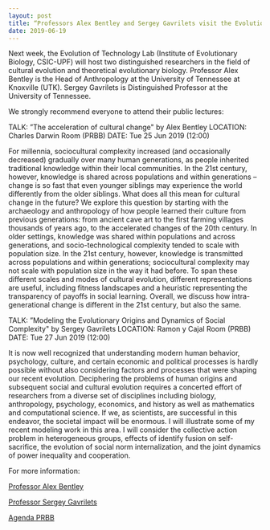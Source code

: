 ```yaml
---
layout: post
title: “Professors Alex Bentley and Sergey Gavrilets visit the Evolution of Technology Lab”
date: 2019-06-19
---
```


Next week, the Evolution of Technology Lab (Institute of Evolutionary Biology, CSIC-UPF) will host two distinguished researchers in the field of cultural evolution and theoretical evolutionary biology. Professor Alex Bentley is the Head of Anthropology at the University of Tennessee at Knoxville (UTK). Sergey Gavrilets is Distinguished Professor at the University of Tennessee. 
 
We strongly recommend everyone to attend their public lectures: 

TALK: ”The acceleration of cultural change" by Alex Bentley
LOCATION: Charles Darwin Room (PRBB)
DATE: Tue 25 Jun 2019 (12:00)

For millennia, sociocultural complexity increased (and occasionally decreased) gradually over many human generations, as people inherited traditional knowledge within their local communities. In the 21st century, however, knowledge is shared across populations and within generations – change is so fast that even younger siblings may experience the world differently from the older siblings. What does all this mean for cultural change in the future?  We explore this question by starting with the archaeology and anthropology of how people learned their culture from previous generations: from ancient cave art to the first farming villages thousands of years ago, to the accelerated changes of the 20th century. In older settings, knowledge was shared within populations and across generations, and socio-technological complexity tended to scale with population size. In the 21st century, however, knowledge is transmitted across populations and within generations; sociocultural complexity may not scale with population size in the way it had before. To span these different scales and modes of cultural evolution, different representations are useful, including fitness landscapes and a heuristic representing the transparency of payoffs in social learning. Overall, we discuss how intra-generational change is different in the 21st century, but also the same.

TALK: ”Modeling the Evolutionary Origins and Dynamics of Social Complexity" by Sergey Gavrilets
LOCATION: Ramon y Cajal Room (PRBB)
DATE: Tue 27 Jun 2019 (12:00)

It is now well recognized that understanding modern human behavior, psychology, culture, and certain economic and political processes is hardly possible without also considering factors and processes that were shaping our recent evolution. Deciphering the problems of human origins and subsequent social and cultural evolution requires a concerted effort of researchers from a diverse set of disciplines including biology, anthropology, psychology, economics, and history as well as mathematics and computational science. If we, as scientists, are successful in this endeavor, the societal impact will be enormous. I will illustrate some of my recent modeling work in this area. I will consider the collective action problem in heterogeneous groups, effects of identify fusion on self-sacrifice, the evolution of social norm internalization, and the joint dynamics of power inequality and cooperation.


For more information: 

[Professor Alex Bentley](https://anthropology.utk.edu/people/alex-bentley/)

[Professor Sergey Gavrilets](http://eeb.bio.utk.edu/people/sergey-gavrilets/) 

[Agenda PRBB](http://portal.prbb.org/agenda-prbb)
